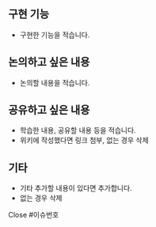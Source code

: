 ## 구현 기능

- 구현한 기능을 적습니다.

## 논의하고 싶은 내용

- 논의할 내용을 적습니다.

## 공유하고 싶은 내용

- 학습한 내용, 공유할 내용 등을 적습니다.
- 위키에 작성했다면 링크 첨부, 없는 경우 삭제

## 기타

- 기타 추가할 내용이 있다면 추가합니다.
- 없는 경우 삭제

Close #이슈번호
